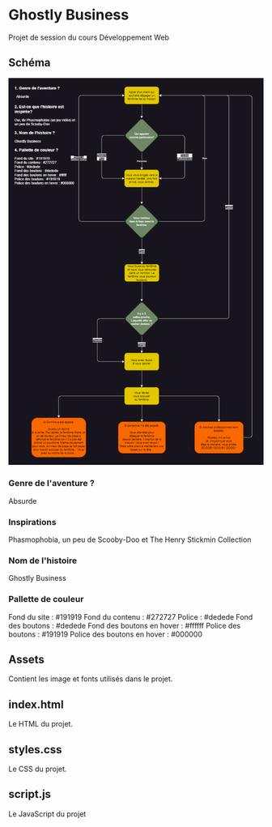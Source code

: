 # Ghostly Business
Projet de session du cours Développement Web

## Schéma
![Schéma Ghostly Business](./schema.png)

### Genre de l'aventure ?
Absurde
   
### Inspirations
Phasmophobia, un peu de Scooby-Doo et The Henry Stickmin Collection

### Nom de l'histoire
Ghostly Business

### Pallette de couleur
Fond du site : #191919
Fond du contenu : #272727
Police : #dedede
Fond des boutons : #dedede
Fond des boutons en hover : #ffffff
Police des boutons : #191919
Police des boutons en hover : #000000

## Assets
Contient les image et fonts utilisés dans le projet.

## index.html
Le HTML du projet.

## styles.css
Le CSS du projet.


## script.js
Le JavaScript du projet
